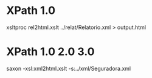 # XPath 1.0
xsltproc rel2html.xslt ../relat/Relatorio.xml > output.html

# XPath 1.0 2.0 3.0
saxon -xsl:xml2html.xslt -s:../xml/Seguradora.xml

